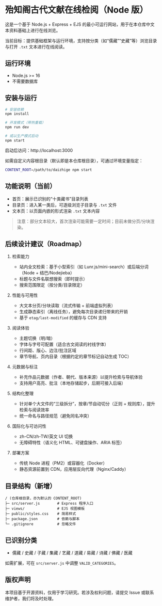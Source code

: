 # 殆知阁古代文献在线检阅（Node 版）

这是一个基于 Node.js + Express + EJS 的最小可运行网站，用于在本仓库中文本资料基础上进行在线浏览。

当前目标：提供基础框架与运行环境，支持按分类（如“儒藏”“史藏”等）浏览目录与打开 `.txt` 文本进行在线阅读。

## 运行环境

- Node.js >= 16
- 不需要数据库

## 安装与运行

```bash
# 安装依赖
npm install

# 开发模式（带热重载）
npm run dev

# 或以生产模式启动
npm start
```

启动后访问：http://localhost:3000

如需自定义内容根目录（默认即是本仓库根目录），可通过环境变量指定：

```bash
CONTENT_ROOT=/path/to/daizhige npm start
```

## 功能说明（当前）

- 首页：展示已识别的“十类藏书”目录列表
- 目录页：进入某一类后，可逐级浏览子目录与 `.txt` 文件
- 文本页：以页面内嵌的形式渲染 `.txt` 文本内容

> 注意：部分文本较大，首次渲染可能需要一定时间；目前未做分页/分块渲染。

## 后续设计建议（Roadmap）

1. 检索能力
   - 站内全文检索：基于小型索引（如 Lunr.js/mini-search）或后端分词（Node + 结巴/Nodejieba）
   - 标题与文件名联想搜索（即时提示）
   - 搜索范围限定（按分类/目录限定）

2. 性能与可用性
   - 大文本分页/分块读取（流式传输 + 前端虚拟列表）
   - 生成静态索引（离线任务），避免每次目录递归带来的开销
   - 基于 `etag/last-modified` 的缓存与 CDN 支持

3. 阅读体验
   - 主题切换（明/暗）
   - 字体与字号可配置（适合古文阅读的衬线字体）
   - 行间距、版心、边注/批注区域
   - 章节导航、页内目录（根据约定的章节标记自动生成 TOC）

4. 元数据与标注
   - 补充作品元数据（作者、朝代、版本来源）以提升检索与导航体验
   - 支持用户高亮、批注（本地存储起步，后期可接入后端）

5. 结构化整理
   - 针对单个大文件的“三级拆分”，按章/节自动切分（正则 + 规则库），提升检索与阅读效率
   - 统一命名与路径规范（避免同名冲突）

6. 国际化与可访问性
   - zh-CN/zh-TW/英文 UI 切换
   - 无障碍特性（语义化 HTML、可键盘操作、ARIA 标签）

7. 部署方案
   - 传统 Node 进程（PM2）或容器化（Docker）
   - 静态资源前置到 CDN，应用层反向代理（Nginx/Caddy）

## 目录结构（新增）

```
/ (仓库根目录，亦为默认的 CONTENT_ROOT)
├─ src/server.js        # Express 程序入口
├─ views/               # EJS 视图模板
├─ public/styles.css    # 简易样式
├─ package.json         # 依赖与脚本
└─ .gitignore           # 忽略文件
```

## 已识别分类

- 儒藏 / 史藏 / 子藏 / 集藏 / 艺藏 / 道藏 / 易藏 / 诗藏 / 佛藏 / 医藏

如需扩展，可在 `src/server.js` 中调整 `VALID_CATEGORIES`。

## 版权声明

本项目基于开源资料，仅用于学习研究。若涉及权利问题，请提交 Issue 或联系维护者，我们将及时处理。
